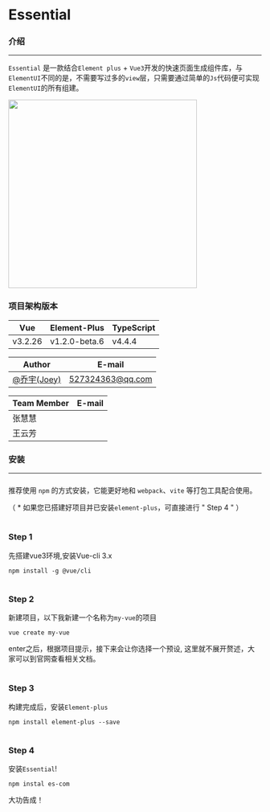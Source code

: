 # Essential

### 介绍
---

`Essential` 是一款结合`Element plus` + `Vue3`开发的快速页面生成组件库，与`ElementUI`不同的是，不需要写过多的`view`层，只需要通过简单的`Js`代码便可实现`ElementUI`的所有组建。

<img src="https://prod-mf-common-bucket.oss-cn-hangzhou.aliyuncs.com/img/WechatIMG127%20(1).png" width="375">

### 项目架构版本
| Vue | Element-Plus | TypeScript |
| ------ | ------ | ------ |
| v3.2.26 | v1.2.0-beta.6 | v4.4.4 |

| Author | E-mail |
| ------ | ----- |
| [@乔宇(Joey)](http://github.com/qiaoyu113) | 527324363@qq.com |

| Team Member | E-mail |
| ------ | ------ |
| 张慧慧 |  |
| 王云芳 |  |

### 安装
---
###
### 
推荐使用 `npm` 的方式安装，它能更好地和 `webpack`、`vite` 等打包工具配合使用。

（ * 如果您已搭建好项目并已安装`element-plus`，可直接进行 " Step 4 " ）
# 
### Step 1
先搭建vue3环境,安装Vue-cli 3.x
```
npm install -g @vue/cli  
```
# 
# 
### Step 2
新建项目，以下我新建一个名称为`my-vue`的项目
```
vue create my-vue
```
enter之后，根据项目提示，接下来会让你选择一个预设, 这里就不展开赘述，大家可以到官网查看相关文档。

# 
# 
###  Step 3
构建完成后，安装`Element-plus`
```
npm install element-plus --save
```

# 
# 
###  Step 4
安装`Essential`!
```
npm instal es-com
```

大功告成！
